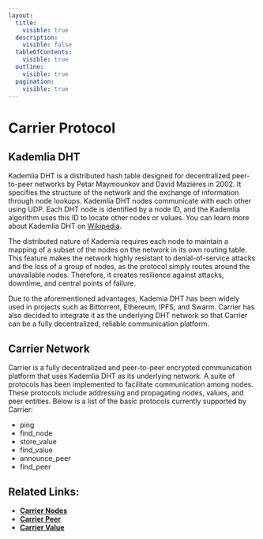 ```yaml
---
layout:
  title:
    visible: true
  description:
    visible: false
  tableOfContents:
    visible: true
  outline:
    visible: true
  pagination:
    visible: true
---
```


# Carrier Protocol

## Kademlia DHT

Kademlia DHT is a distributed hash table designed for decentralized peer-to-peer networks by Petar Maymounkov and David Mazières in 2002. It specifies the structure of the network and the exchange of information through node lookups. Kademlia DHT nodes communicate with each other using UDP. Each DHT node is identified by a node ID, and the Kademlia algorithm uses this ID to locate other nodes or values. You can learn more about Kademlia DHT on [Wikipedia](https://en.wikipedia.org/wiki/Kademlia).

The distributed nature of Kademia requires each node to maintain a mapping of a subset of the nodes on the network in its own routing table. This feature makes the network highly resistant to denial-of-service attacks and the loss of a group of nodes, as the protocol simply routes around the unavailable nodes. Therefore, it creates resilience against attacks, downtime, and central points of failure.

Due to the aforementioned advantages, Kademia DHT has been widely used in projects such as Bittorrent, Ethereum, IPFS, and Swarm. Carrier has also decided to integrate it as the underlying DHT network so that Carrier can be a fully decentralized, reliable communication platform.

## Carrier Network

Carrier is a fully decentralized and peer-to-peer encrypted communication platform that uses Kademlia DHT as its underlying network. A suite of protocols has been implemented to facilitate communication among nodes. These protocols include addressing and propagating nodes, values, and peer entities. Below is a list of the basic protocols currently supported by Carrier:

* ping
* find\_node
* store\_value
* find\_value
* announce\_peer
* find\_peer

## Related Links:

* [**Carrier Nodes**](lookup-nodes.md)
* [**Carrier Peer**](announce-peers.md)
* [**Carrier Value**](store-values.md)

